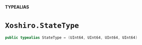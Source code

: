 **TYPEALIAS**

# `Xoshiro.StateType`

```swift
public typealias StateType = (UInt64, UInt64, UInt64, UInt64)
```
